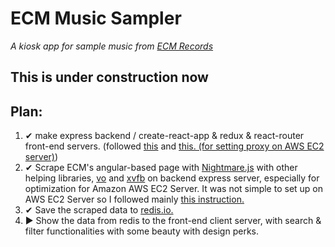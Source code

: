 # ECM Music Sampler
_A kiosk app for sample music from [ECM Records](https://www.ecmrecords.com)_

## This is under construction now

## Plan:
1. &#10004; make express backend / create-react-app & redux & react-router front-end servers. (followed [this](https://daveceddia.com/create-react-app-express-backend/) and [this. (for setting proxy on AWS EC2 server)](https://github.com/facebookincubator/create-react-app/blob/master/packages/react-scripts/template/README.md#invalid-host-header-errors-after-configuring-proxy))
2. &#10004; Scrape ECM's angular-based page with [Nightmare.js](https://www.npmjs.com/package/nightmare) with other helping libraries, [vo](https://www.npmjs.com/package/vo) and [xvfb](https://www.npmjs.com/package/xvfb) on backend express server, especially for optimization for Amazon AWS EC2 Server. It was not simple to set up on AWS EC2 Server so I followed mainly [this instruction.](https://gist.github.com/dimkir/f4afde77366ff041b66d2252b45a13db)
3. &#10004; Save the scraped data to [redis.io.](https://www.npmjs.com/package/redis)
4. &#9654; Show the data from redis to the front-end client server, with search & filter functionalities with some beauty with design perks. 